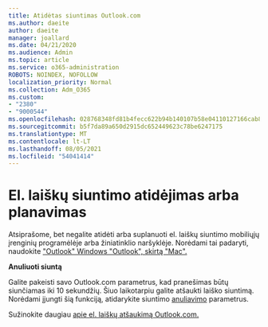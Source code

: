 ```yaml
---
title: Atidėtas siuntimas Outlook.com
ms.author: daeite
author: daeite
manager: joallard
ms.date: 04/21/2020
ms.audience: Admin
ms.topic: article
ms.service: o365-administration
ROBOTS: NOINDEX, NOFOLLOW
localization_priority: Normal
ms.collection: Adm_O365
ms.custom:
- "2380"
- "9000544"
ms.openlocfilehash: 028768348fd81b4fecc622b94b140107b58e04110127166cab8e92ce3ab33b36
ms.sourcegitcommit: b5f7da89a650d2915dc652449623c78be6247175
ms.translationtype: MT
ms.contentlocale: lt-LT
ms.lasthandoff: 08/05/2021
ms.locfileid: "54041414"
---
```

# <a name="delay-or-schedule-sending-email-messages"></a>El. laiškų siuntimo atidėjimas arba planavimas

Atsiprašome, bet negalite atidėti arba suplanuoti el. laiškų siuntimo mobiliųjų įrenginių programėlėje arba žiniatinklio naršyklėje. Norėdami tai padaryti, naudokite ["Outlook" Windows "Outlook", skirtą "Mac".](https://products.office.com/outlook/email-and-calendar-software-microsoft-outlook)

**Anuliuoti siuntą**

Galite pakeisti savo Outlook.com parametrus, kad pranešimas būtų siunčiamas iki 10 sekundžių. Šiuo laikotarpiu galite atšaukti laiško siuntimą. Norėdami įjungti šią funkciją, atidarykite siuntimo [anuliavimo](https://outlook.live.com/mail/options/mail/messageContent/undoSend) parametrus.

Sužinokite daugiau [apie el. laiškų atšaukimą Outlook.com.](https://support.office.com/article/c069ddde-5282-4085-8f4c-d7b133324f8a?wt.mc_id=Office_Outlook_com_Alchemy)